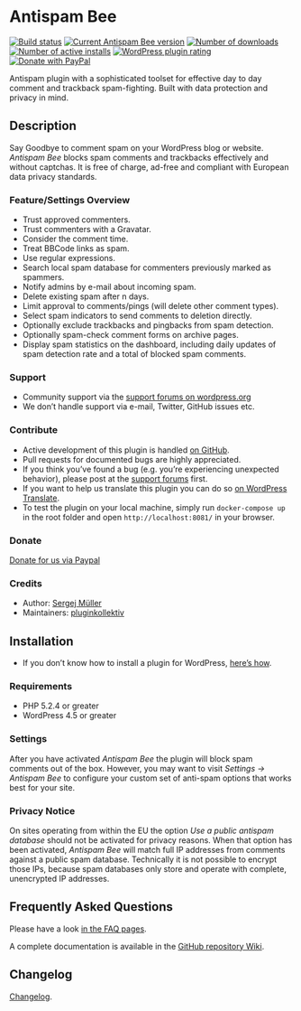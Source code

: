 # Antispam Bee #

[![Build status](https://github.com/pluginkollektiv/antispam-bee/actions/workflows/tests.yml/badge.svg)](https://github.com/pluginkollektiv/antispam-bee/actions/workflows/tests.yml) [![Current Antispam Bee version](https://img.shields.io/wordpress/plugin/v/antispam-bee.svg)](https://wordpress.org/plugins/antispam-bee/) [![Number of downloads](https://img.shields.io/wordpress/plugin/dt/antispam-bee.svg)](https://wordpress.org/plugins/antispam-bee/advanced/) [![Number of active installs](https://img.shields.io/wordpress/plugin/installs/antispam-bee.svg)](https://wordpress.org/plugins/antispam-bee/advanced/) [![WordPress plugin rating](https://img.shields.io/wordpress/plugin/r/antispam-bee.svg)](https://wordpress.org/plugins/antispam-bee/#reviews) [![Donate with PayPal](https://img.shields.io/badge/PayPal-Donate-yellow.svg)](https://www.paypal.com/cgi-bin/webscr?cmd=_donations&business=TD4AMD2D8EMZW)

Antispam plugin with a sophisticated toolset for effective day to day comment and trackback spam-fighting. Built with data protection and privacy in mind.

## Description ##
Say Goodbye to comment spam on your WordPress blog or website. *Antispam Bee* blocks spam comments and trackbacks effectively and without captchas. It is free of charge, ad-free and compliant with European data privacy standards.

### Feature/Settings Overview ###
* Trust approved commenters.
* Trust commenters with a Gravatar.
* Consider the comment time.
* Treat BBCode links as spam.
* Use regular expressions.
* Search local spam database for commenters previously marked as spammers.
* Notify admins by e-mail about incoming spam.
* Delete existing spam after n days.
* Limit approval to comments/pings (will delete other comment types).
* Select spam indicators to send comments to deletion directly.
* Optionally exclude trackbacks and pingbacks from spam detection.
* Optionally spam-check comment forms on archive pages.
* Display spam statistics on the dashboard, including daily updates of spam detection rate and a total of blocked spam comments.

### Support ###
* Community support via the [support forums on wordpress.org](https://wordpress.org/support/plugin/antispam-bee)
* We don’t handle support via e-mail, Twitter, GitHub issues etc.

### Contribute ###
* Active development of this plugin is handled [on GitHub](https://github.com/pluginkollektiv/antispam-bee).
* Pull requests for documented bugs are highly appreciated.
* If you think you’ve found a bug (e.g. you’re experiencing unexpected behavior), please post at the [support forums](https://wordpress.org/support/plugin/antispam-bee) first.
* If you want to help us translate this plugin you can do so [on WordPress Translate](https://translate.wordpress.org/projects/wp-plugins/antispam-bee).
* To test the plugin on your local machine, simply run `docker-compose up` in the root folder and open `http://localhost:8081/` in your browser.

### Donate
[Donate for us via Paypal](https://www.paypal.com/cgi-bin/webscr?cmd=_donations&business=TD4AMD2D8EMZW)

### Credits ###
* Author: [Sergej Müller](https://sergejmueller.github.io/)
* Maintainers: [pluginkollektiv](https://pluginkollektiv.org)

## Installation ##
* If you don’t know how to install a plugin for WordPress, [here’s how](http://codex.wordpress.org/Managing_Plugins#Installing_Plugins).

### Requirements ###
* PHP 5.2.4 or greater
* WordPress 4.5 or greater

### Settings ###
After you have activated *Antispam Bee* the plugin will block spam comments out of the box. However, you may want to visit *Settings → Antispam Bee* to configure your custom set of anti-spam options that works best for your site.

### Privacy Notice ###
On sites operating from within the EU the option *Use a public antispam database* should not be activated for privacy reasons. When that option has been activated, *Antispam Bee* will match full IP addresses from comments against a public spam database. Technically it is not possible to encrypt those IPs, because spam databases only store and operate with complete, unencrypted IP addresses.

## Frequently Asked Questions ##

Please have a look [in the FAQ pages](https://github.com/pluginkollektiv/antispam-bee/wiki/en-FAQ).

A complete documentation is available in the [GitHub repository Wiki](https://github.com/pluginkollektiv/antispam-bee/wiki).

## Changelog ##

[Changelog](https://github.com/pluginkollektiv/antispam-bee/blob/master/CHANGELOG.md).
